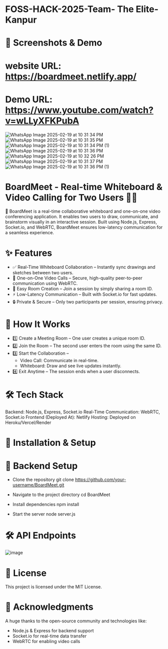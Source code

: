# FOSS-HACK-2025-Team- The Elite-Kanpur

# 📸 Screenshots & Demo
# website URL: https://boardmeet.netlify.app/
# Demo URL: https://www.youtube.com/watch?v=wLLyXFKPubA
![WhatsApp Image 2025-02-19 at 10 31 34 PM](https://github.com/user-attachments/assets/c141a9c8-304d-4496-abd0-cbaa6dc9be01)
![WhatsApp Image 2025-02-19 at 10 31 35 PM](https://github.com/user-attachments/assets/9c37b00a-22ac-47fd-a952-9084b0897e3a)
![WhatsApp Image 2025-02-19 at 10 31 34 PM (1)](https://github.com/user-attachments/assets/77df9466-c3fb-4525-bdb0-84f752c83760)
![WhatsApp Image 2025-02-19 at 10 31 36 PM](https://github.com/user-attachments/assets/01b6439a-2af3-4097-9dbe-da80d9fc8613)
![WhatsApp Image 2025-02-19 at 10 32 26 PM](https://github.com/user-attachments/assets/96fbbb7a-0a3c-4137-81da-9e130e9b7ec1)
![WhatsApp Image 2025-02-19 at 10 31 37 PM](https://github.com/user-attachments/assets/87ee0289-fde8-4819-94e0-238eb9bd46ad)
![WhatsApp Image 2025-02-19 at 10 31 36 PM (1)](https://github.com/user-attachments/assets/5fd1e9bc-44b8-4cf6-ba81-cdf015d02db5)


#  BoardMeet - Real-time Whiteboard & Video Calling for Two Users 🎨🎥
🚀 BoardMeet is a real-time collaborative whiteboard and one-on-one video conferencing application. It enables two users to draw, communicate, and brainstorm visually in an interactive session.
Built using Node.js, Express, Socket.io, and WebRTC, BoardMeet ensures low-latency communication for a seamless experience.


# ✨ Features
* ✅ Real-Time Whiteboard Collaboration – Instantly sync drawings and sketches between two users.
* 🎥 One-on-One Video Calls – Secure, high-quality peer-to-peer communication using WebRTC.
* 🔗 Easy Room Creation – Join a session by simply sharing a room ID.
* ⚡ Low-Latency Communication – Built with Socket.io for fast updates.
* 🔒 Private & Secure – Only two participants per session, ensuring privacy.

# 📌 How It Works
* 1️⃣ Create a Meeting Room – One user creates a unique room ID.
* 2️⃣ Join the Room – The second user enters the room using the same ID.
* 3️⃣ Start the Collaboration –
   * Video Call: Communicate in real-time.
   * Whiteboard: Draw and see live updates instantly.
* 4️⃣ Exit Anytime – The session ends when a user disconnects.


# 🛠️ Tech Stack
Backend: Node.js, Express, Socket.io
Real-Time Communication: WebRTC, Socket.io
Frontend (Deployed At): Netlify
Hosting: Deployed on Heroku/Vercel/Render


# 🚀 Installation & Setup
# 🔧 Backend Setup
 * Clone the repository
   git clone https://github.com/your-username/BoardMeet.git

*  Navigate to the project directory
   cd BoardMeet

*  Install dependencies
   npm install

* Start the server
  node server.js


# 🛠 API Endpoints
![image](https://github.com/user-attachments/assets/0d7a914b-c6b9-41f7-9efa-50ae5c63de12)


# 📜 License
This project is licensed under the MIT License.


# 🙏 Acknowledgments
A huge thanks to the open-source community and technologies like:
* Node.js & Express for backend support
* Socket.io for real-time data transfer
* WebRTC for enabling video calls
